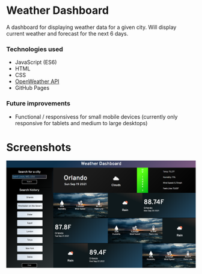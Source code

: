 # Weather Dashboard
A dashboard for displaying weather data for a given city. Will display current weather and forecast for the next
6 days.

### Technologies used
- JavaScript (ES6)
- HTML
- CSS
- [OpenWeather API](https://openweathermap.org/api/)
- GitHub Pages

### Future improvements
- Functional / responsivess for small mobile devices (currently only responsive for tablets and medium to large desktops)

# Screenshots

<img src="presentation/thumbnail.png" width="700">